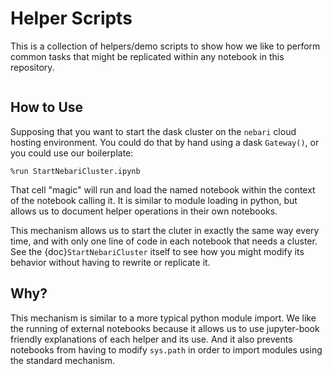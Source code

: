 # Helper Scripts

This is a collection of helpers/demo scripts to show how we like to 
perform common tasks that might be replicated within any notebook 
in this repository.

```{tableofcontents}
```

## How to Use

Supposing that you want to start the dask cluster on the `nebari` cloud
hosting environment.  You could do that by hand using a dask `Gateway()`, 
or you could use our boilerplate:

```
%run StartNebariCluster.ipynb
```

That cell "magic" will run and load the named notebook within the context
of the notebook calling it.  It is similar to module loading in python, but
allows us to document helper operations in their own notebooks. 

This mechanism allows us to start the cluter in exactly the same way every
time, and with only one line of code in each notebook that needs a cluster. 
See the {doc}`StartNebariCluster` itself to see how you might modify its
behavior without having to rewrite or replicate it. 

## Why? 

This mechanism is similar to a more typical python module import. We like
the running of external notebooks because it allows us to use jupyter-book
friendly explanations of each helper and its use.  And it also prevents 
notebooks from having to modify `sys.path` in order to import modules using
the standard mechanism. 